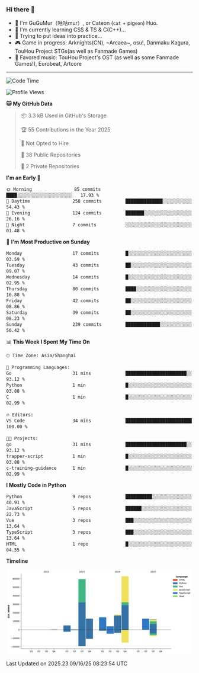 ### Hi there 👋

- 🧐 I'm GuGuMur（咕咕mur）, or Cateon (`cat` + pig`eon`) Huo.
- 🌱 I'm currently learning CSS & TS & C(C++)...
- 🤔 Trying to put ideas into practice...
- 🎮 Game in progress: Arknights(CN), ~Arcaea~, osu!, Danmaku Kagura, TouHou Project STGs(as well as Fanmade Games)
- 🎵 Favored music: TouHou Project's OST (as well as some Fanmade Games!), Eurobeat, Artcore

----
<!--START_SECTION:waka-->
![Code Time](http://img.shields.io/badge/Code%20Time-72%20hrs%2030%20mins-blue)

![Profile Views](http://img.shields.io/badge/Profile%20Views-0-blue)

**🐱 My GitHub Data** 

> 📦 3.3 kB Used in GitHub's Storage 
 > 
> 🏆 55 Contributions in the Year 2025
 > 
> 🚫 Not Opted to Hire
 > 
> 📜 38 Public Repositories 
 > 
> 🔑 2 Private Repositories 
 > 
**I'm an Early 🐤** 

```text
🌞 Morning                85 commits          ████░░░░░░░░░░░░░░░░░░░░░   17.93 % 
🌆 Daytime                258 commits         ██████████████░░░░░░░░░░░   54.43 % 
🌃 Evening                124 commits         ███████░░░░░░░░░░░░░░░░░░   26.16 % 
🌙 Night                  7 commits           ░░░░░░░░░░░░░░░░░░░░░░░░░   01.48 % 
```
📅 **I'm Most Productive on Sunday** 

```text
Monday                   17 commits          █░░░░░░░░░░░░░░░░░░░░░░░░   03.59 % 
Tuesday                  43 commits          ██░░░░░░░░░░░░░░░░░░░░░░░   09.07 % 
Wednesday                14 commits          █░░░░░░░░░░░░░░░░░░░░░░░░   02.95 % 
Thursday                 80 commits          ████░░░░░░░░░░░░░░░░░░░░░   16.88 % 
Friday                   42 commits          ██░░░░░░░░░░░░░░░░░░░░░░░   08.86 % 
Saturday                 39 commits          ██░░░░░░░░░░░░░░░░░░░░░░░   08.23 % 
Sunday                   239 commits         █████████████░░░░░░░░░░░░   50.42 % 
```


📊 **This Week I Spent My Time On** 

```text
🕑︎ Time Zone: Asia/Shanghai

💬 Programming Languages: 
Go                       31 mins             ███████████████████████░░   93.12 % 
Python                   1 min               █░░░░░░░░░░░░░░░░░░░░░░░░   03.88 % 
C                        1 min               █░░░░░░░░░░░░░░░░░░░░░░░░   02.99 % 

🔥 Editors: 
VS Code                  34 mins             █████████████████████████   100.00 % 

🐱‍💻 Projects: 
go                       31 mins             ███████████████████████░░   93.12 % 
trapper-script           1 min               █░░░░░░░░░░░░░░░░░░░░░░░░   03.88 % 
c-training-guidance      1 min               █░░░░░░░░░░░░░░░░░░░░░░░░   02.99 % 
```

**I Mostly Code in Python** 

```text
Python                   9 repos             ██████████░░░░░░░░░░░░░░░   40.91 % 
JavaScript               5 repos             ██████░░░░░░░░░░░░░░░░░░░   22.73 % 
Vue                      3 repos             ███░░░░░░░░░░░░░░░░░░░░░░   13.64 % 
TypeScript               3 repos             ███░░░░░░░░░░░░░░░░░░░░░░   13.64 % 
HTML                     1 repo              █░░░░░░░░░░░░░░░░░░░░░░░░   04.55 % 
```



**Timeline**

![Lines of Code chart](https://raw.githubusercontent.com/GuGuMur/GuGuMur/main/assets/bar_graph.png)


 Last Updated on 2025.23.09/16/25 08:23:54 UTC
<!--END_SECTION:waka-->

<!-- ![Metrics](https://metrics.lecoq.io/GuGuMur?template=classic&config.timezone=Asia%2FShanghai) -->
